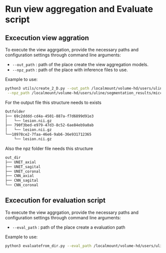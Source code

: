 # Run view aggregation and Evaluate script

## Excecution view aggration

To execute the view aggrgation, provide the necessary paths and configuration settings through command line arguments:

- `--out_path` : path of the place create the view aggregation models.
- `--npz_path` : path of the place with inference files to use.

Example to use: 

```bash
python3 utils/create_2_D.py --out_path /localmount/volume-hd/users/uline/segmentation_results/miccai_2017/transfer_lr/test_set \
 --npz_path /localmount/volume-hd/users/uline/segmentation_results/miccai_2017/transfer_lr/out
```

For the output file this structure needs to exists

```bash
Outfolder
├── 69c2dddd-cd4a-4501-887a-f7d6899d91e3
│   └── lesion.nii.gz
├── 790f3bed-e979-47d3-8c52-6ae84eb9a0ab
│   └── lesion.nii.gz
└──18978ce2-7faa-46e6-9ab6-36e931712365
    └── lesion.nii.gz
```
Also the npz folder file needs this structure

```bash
out_dir
├── UNET_axial
├── UNET_sagital
├── UNET_coronal
├── CNN_axial
├── CNN_sagital
└── CNN_coronal
```
## Excecution for evaluation script

To execute the view aggrgation, provide the necessary paths and configuration settings through command line arguments:

- `--eval_path` : path of the place create a evaluation path

Example to use: 

```bash
python3 evaluatefrom_dir.py --eval_path /localmount/volume-hd/users/uline/segmentation_results/miccai_2017/transfer_lr/test_set
```
